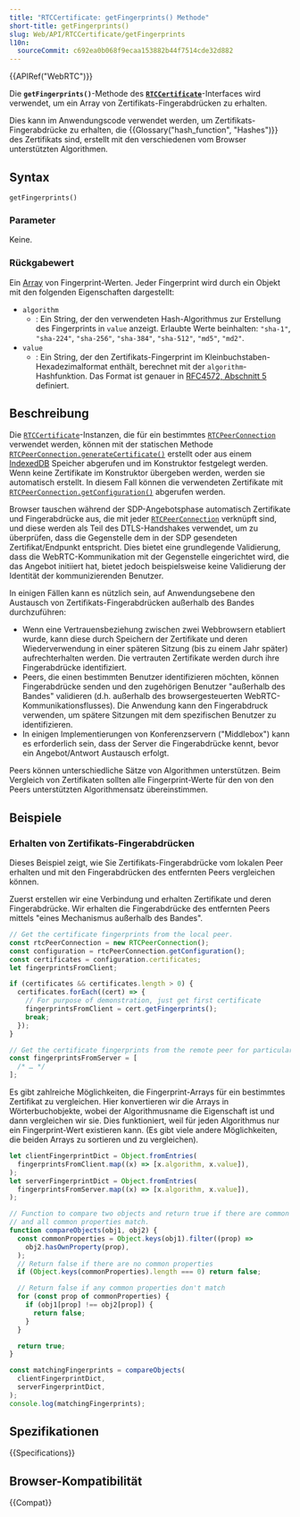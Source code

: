 ```yaml
---
title: "RTCCertificate: getFingerprints() Methode"
short-title: getFingerprints()
slug: Web/API/RTCCertificate/getFingerprints
l10n:
  sourceCommit: c692ea0b068f9ecaa153882b44f7514cde32d882
---
```


{{APIRef("WebRTC")}}

Die **`getFingerprints()`**-Methode des **[`RTCCertificate`](/de/docs/Web/API/RTCCertificate)**-Interfaces wird verwendet, um ein Array von Zertifikats-Fingerabdrücken zu erhalten.

Dies kann im Anwendungscode verwendet werden, um Zertifikats-Fingerabdrücke zu erhalten, die {{Glossary("hash_function", "Hashes")}} des Zertifikats sind, erstellt mit den verschiedenen vom Browser unterstützten Algorithmen.

## Syntax

```js-nolint
getFingerprints()
```

### Parameter

Keine.

### Rückgabewert

Ein [Array](/de/docs/Web/JavaScript/Reference/Global_Objects/Array) von Fingerprint-Werten.
Jeder Fingerprint wird durch ein Objekt mit den folgenden Eigenschaften dargestellt:

- `algorithm`
  - : Ein String, der den verwendeten Hash-Algorithmus zur Erstellung des Fingerprints in `value` anzeigt.
    Erlaubte Werte beinhalten: `"sha-1"`, `"sha-224"`, `"sha-256"`, `"sha-384"`, `"sha-512"`, `"md5"`, `"md2"`. <!-- aus [RFC4572] Abschnitt 5. -->
- `value`
  - : Ein String, der den Zertifikats-Fingerprint im Kleinbuchstaben-Hexadezimalformat enthält, berechnet mit der `algorithm`-Hashfunktion.
    Das Format ist genauer in [RFC4572, Abschnitt 5](https://www.rfc-editor.org/rfc/rfc4572#section-5) definiert.

## Beschreibung

Die [`RTCCertificate`](/de/docs/Web/API/RTCCertificate)-Instanzen, die für ein bestimmtes [`RTCPeerConnection`](/de/docs/Web/API/RTCPeerConnection) verwendet werden, können mit der statischen Methode [`RTCPeerConnection.generateCertificate()`](/de/docs/Web/API/RTCPeerConnection/generateCertificate_static) erstellt oder aus einem [IndexedDB](/de/docs/Web/API/IndexedDB_API) Speicher abgerufen und im Konstruktor festgelegt werden. Wenn keine Zertifikate im Konstruktor übergeben werden, werden sie automatisch erstellt. In diesem Fall können die verwendeten Zertifikate mit [`RTCPeerConnection.getConfiguration()`](/de/docs/Web/API/RTCPeerConnection/getConfiguration) abgerufen werden.

Browser tauschen während der SDP-Angebotsphase automatisch Zertifikate und Fingerabdrücke aus, die mit jeder [`RTCPeerConnection`](/de/docs/Web/API/RTCPeerConnection) verknüpft sind, und diese werden als Teil des DTLS-Handshakes verwendet, um zu überprüfen, dass die Gegenstelle dem in der SDP gesendeten Zertifikat/Endpunkt entspricht. Dies bietet eine grundlegende Validierung, dass die WebRTC-Kommunikation mit der Gegenstelle eingerichtet wird, die das Angebot initiiert hat, bietet jedoch beispielsweise keine Validierung der Identität der kommunizierenden Benutzer.

In einigen Fällen kann es nützlich sein, auf Anwendungsebene den Austausch von Zertifikats-Fingerabdrücken außerhalb des Bandes durchzuführen:

- Wenn eine Vertrauensbeziehung zwischen zwei Webbrowsern etabliert wurde, kann diese durch Speichern der Zertifikate und deren Wiederverwendung in einer späteren Sitzung (bis zu einem Jahr später) aufrechterhalten werden.
  Die vertrauten Zertifikate werden durch ihre Fingerabdrücke identifiziert.
- Peers, die einen bestimmten Benutzer identifizieren möchten, können Fingerabdrücke senden und den zugehörigen Benutzer "außerhalb des Bandes" validieren (d.h. außerhalb des browsergesteuerten WebRTC-Kommunikationsflusses).
  Die Anwendung kann den Fingerabdruck verwenden, um spätere Sitzungen mit dem spezifischen Benutzer zu identifizieren.
- In einigen Implementierungen von Konferenzservern ("Middlebox") kann es erforderlich sein, dass der Server die Fingerabdrücke kennt, bevor ein Angebot/Antwort Austausch erfolgt.

Peers können unterschiedliche Sätze von Algorithmen unterstützen. Beim Vergleich von Zertifikaten sollten alle Fingerprint-Werte für den von den Peers unterstützten Algorithmensatz übereinstimmen.

## Beispiele

### Erhalten von Zertifikats-Fingerabdrücken

Dieses Beispiel zeigt, wie Sie Zertifikats-Fingerabdrücke vom lokalen Peer erhalten und mit den Fingerabdrücken des entfernten Peers vergleichen können.

Zuerst erstellen wir eine Verbindung und erhalten Zertifikate und deren Fingerabdrücke.
Wir erhalten die Fingerabdrücke des entfernten Peers mittels "eines Mechanismus außerhalb des Bandes".

```js
// Get the certificate fingerprints from the local peer.
const rtcPeerConnection = new RTCPeerConnection();
const configuration = rtcPeerConnection.getConfiguration();
const certificates = configuration.certificates;
let fingerprintsFromClient;

if (certificates && certificates.length > 0) {
  certificates.forEach((cert) => {
    // For purpose of demonstration, just get first certificate
    fingerprintsFromClient = cert.getFingerprints();
    break;
  });
}

// Get the certificate fingerprints from the remote peer for particular certificate (pseudo code)
const fingerprintsFromServer = [
  /* … */
];
```

Es gibt zahlreiche Möglichkeiten, die Fingerprint-Arrays für ein bestimmtes Zertifikat zu vergleichen. Hier konvertieren wir die Arrays in Wörterbuchobjekte, wobei der Algorithmusname die Eigenschaft ist und dann vergleichen wir sie. Dies funktioniert, weil für jeden Algorithmus nur ein Fingerprint-Wert existieren kann. (Es gibt viele andere Möglichkeiten, die beiden Arrays zu sortieren und zu vergleichen).

```js
let clientFingerprintDict = Object.fromEntries(
  fingerprintsFromClient.map((x) => [x.algorithm, x.value]),
);
let serverFingerprintDict = Object.fromEntries(
  fingerprintsFromServer.map((x) => [x.algorithm, x.value]),
);

// Function to compare two objects and return true if there are common properties
// and all common properties match.
function compareObjects(obj1, obj2) {
  const commonProperties = Object.keys(obj1).filter((prop) =>
    obj2.hasOwnProperty(prop),
  );
  // Return false if there are no common properties
  if (Object.keys(commonProperties).length === 0) return false;

  // Return false if any common properties don't match
  for (const prop of commonProperties) {
    if (obj1[prop] !== obj2[prop]) {
      return false;
    }
  }

  return true;
}

const matchingFingerprints = compareObjects(
  clientFingerprintDict,
  serverFingerprintDict,
);
console.log(matchingFingerprints);
```

## Spezifikationen

{{Specifications}}

## Browser-Kompatibilität

{{Compat}}
